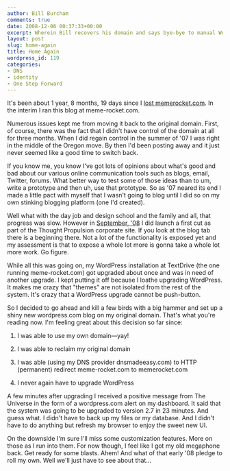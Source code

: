 ```yaml
---
author: Bill Burcham
comments: true
date: 2008-12-06 00:37:33+00:00
excerpt: Wherein Bill recovers his domain and says bye-bye to manual WordPress upgrades.
layout: post
slug: home-again
title: Home Again
wordpress_id: 119
categories:
- DNS
- identity
- One Step Forward
---
```


It's been about 1 year, 8 months, 19 days since I [lost memerocket.com](/2007/03/16/registerfly-me-harder/). In the interim I ran this blog at meme-rocket.com.

Numerous issues kept me from moving it back to the original domain. First, of course, there was the fact that I didn't have control of the domain at all for three months. When I did regain control in the summer of '07 I was right in the middle of the Oregon move. By then I'd been posting away and it just never seemed like a good time to switch back.

If you know me, you know I've got lots of opinions about what's good and bad about our various online communication tools such as blogs, email, Twitter, forums. What better way to test some of those ideas than to um, write a prototype and then uh, use that prototype. So as '07 neared its end I made a little pact with myself that I wasn't going to blog until I did so on my own stinking blogging platform (one I'd created).

Well what with the day job and design school and the family and all, that progress was slow. However in [September, '08](/2008/09/25/thought-propulsion™-is-go-for-burn/) I did launch a first cut as part of the Thought Propulsion corporate site. If you look at the blog tab there is a beginning there. Not a lot of the functionality is exposed yet and my assessment is that to expose a whole lot more is gonna take a whole lot more work. Go figure.

While all this was going on, my WordPress installation at TextDrive (the one running meme-rocket.com) got upgraded about once and was in need of another upgrade. I kept putting it off because I loathe upgrading WordPress. It makes me crazy that "themes" are not isolated from the rest of the system. It's crazy that a WordPress upgrade cannot be push-button.

So I decided to go ahead and kill a few birds with a big hammer and set up a shiny new wordpress.com blog on my original domain. That's what you're reading now. I'm feeling great about this decision so far since:



	
  1. I was able to use my own domain—yay!

	
  2. I was able to reclaim my original domain

	
  3. I was able (using my DNS provider dnsmadeeasy.com) to HTTP (permanent) redirect meme-rocket.com to memerocket.com

	
  4. I never again have to upgrade WordPress


A few minutes after upgrading I received a positive message from The Universe in the form of a wordpress.com alert on my dashboard. It said that the system was going to be upgraded to version 2.7 in 23 minutes. And guess what. I didn't have to back up my files or my database. And I didn't have to do anything but refresh my browser to enjoy the sweet new UI.

On the downside I'm sure I'll miss some customization features. More on those as I run into them. For now though, I feel like I got my old megaphone back. Get ready for some blasts. Ahem! And what of that early '08 pledge to roll my own. Well we'll just have to see about that…
